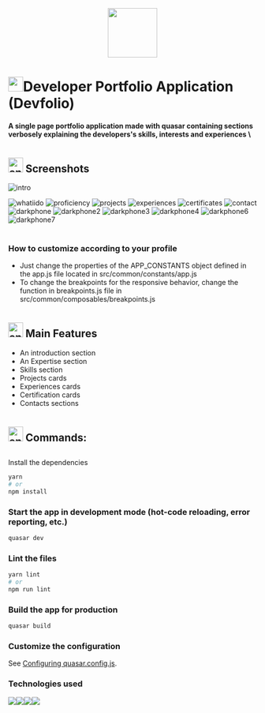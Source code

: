 <div align="center">
  <img src="https://media.giphy.com/media/JpjtpH9PkpNK8B2yQx/giphy.gif" width="100"/>
</div>

<h1><img src="https://media.giphy.com/media/hvRJCLFzcasrR4ia7z/giphy.gif" width="30px"/>Developer Portfolio Application (Devfolio)</h1>


<h4>A single page portfolio application made with quasar containing sections verbosely explaining the developers's skills, interests and experiences \</h4>

#
<h2><img  width="30px" src="https://www.animatedimages.org/data/media/491/animated-television-image-0115.gif" border="0" alt="animated-television-image-0115" />
  Screenshots</h2>

![intro](https://user-images.githubusercontent.com/52679916/197038116-db1fa56a-0796-4543-989d-d8d669471f4a.png)

![whatiido](https://user-images.githubusercontent.com/52679916/197038150-e90639e6-5d2f-42a0-8740-a51e324a4260.png)
![proficiency](https://user-images.githubusercontent.com/52679916/197038129-982dee93-4a6f-4202-a7c8-ced44d4e0607.png)
![projects](https://user-images.githubusercontent.com/52679916/197038145-96f903bb-f2f0-4092-b9e0-48dc12cb57bc.png)
![experiences](https://user-images.githubusercontent.com/52679916/197038106-0b8880e9-2346-4be3-a361-b2f7a82c4eeb.png)
![certificates](https://user-images.githubusercontent.com/52679916/197038013-c3d6acce-f729-49e5-b6df-78c090b9963f.png)
![contact](https://user-images.githubusercontent.com/52679916/197038029-b704f910-cc17-4068-bc31-1205a03fd2c5.png)
![darkphone](https://user-images.githubusercontent.com/52679916/197038043-93fecc1a-dc90-4f90-97b1-bc8e9be95955.png)
![darkphone2](https://user-images.githubusercontent.com/52679916/197038051-717492e4-9231-4357-8f5d-7b0f4a15f1e8.png)
![darkphone3](https://user-images.githubusercontent.com/52679916/197038072-5234dc25-e76c-4a9c-a256-8dbf093f07c9.png)
![darkphone4](https://user-images.githubusercontent.com/52679916/197038081-fdc87df6-8738-4b5b-a9d5-eb1547d2c34a.png)
![darkphone6](https://user-images.githubusercontent.com/52679916/197038089-f346d77a-6120-476e-a7aa-db8421d8d5b8.png)
![darkphone7](https://user-images.githubusercontent.com/52679916/197038095-c9717e60-22d4-4614-af66-94c3f2e3af91.png)


#
### How to customize according to your profile
* Just change the properties of the APP_CONSTANTS object defined in the app.js file located in src/common/constants/app.js 
* To change the breakpoints for the responsive behavior, change the function in breakpoints.js file in src/common/composables/breakpoints.js


#
<h2><img width="30px" src="https://www.animatedimages.org/data/media/491/animated-television-image-0134.gif" border="0" alt="animated-television-image-0134" />
 Main Features</h2>

* An introduction section
* An Expertise section
* Skills section
* Projects cards
* Experiences cards
* Certification cards
* Contacts sections

#

<h2><img width="30px" src="https://www.animatedimages.org/data/media/318/animated-computer-smiley-image-0080.gif" border="0" alt="animated-computer-smiley-image-0080" />  Commands:</h2>

##
Install the dependencies
```bash
yarn
# or
npm install
```

### Start the app in development mode (hot-code reloading, error reporting, etc.)
```bash
quasar dev
```


### Lint the files
```bash
yarn lint
# or
npm run lint
```



### Build the app for production
```bash
quasar build
```

### Customize the configuration
See [Configuring quasar.config.js](https://v2.quasar.dev/quasar-cli-webpack/quasar-config-js).


### Technologies used

<div style="display:flex">
<img src="https://img.shields.io/badge/CSS3-1572B6?style=for-the-badge&logo=css3&logoColor=white" />
<img src="https://img.shields.io/badge/JavaScript-323330?style=for-the-badge&logo=javascript&logoColor=F7DF1E" />
<img src="https://img.shields.io/badge/json-5E5C5C?style=for-the-badge&logo=json&logoColor=white" />
<img src="https://img.shields.io/badge/Vue.js-35495E?style=for-the-badge&logo=vuedotjs&logoColor=4FC08D" />
</div>

